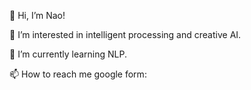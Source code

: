 👋 Hi, I’m Nao!

👀 I’m interested in intelligent processing and creative AI.

🌱 I’m currently learning NLP.

📫 How to reach me google form:

<!---

--->

